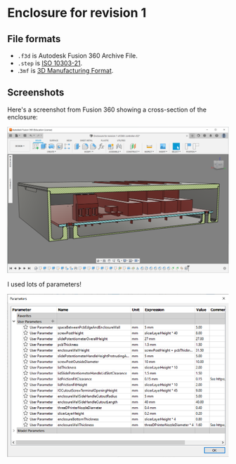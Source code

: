 # Enclosure for revision 1

## File formats

* `.f3d` is Autodesk Fusion 360 Archive File.
* `.step` is [ISO 10303-21](https://en.wikipedia.org/wiki/ISO_10303-21).
* .`3mf` is [3D Manufacturing Format](https://en.wikipedia.org/wiki/3D_Manufacturing_Format).

## Screenshots

Here's a screenshot from Fusion 360 showing a cross-section of the enclosure:

![cross-section view of 3D model in CAD software](img/Fusion-360-cross-section.png)

I used lots of parameters!

![dialog box with a table of numbers](img/Fusion-360-parameters.png)